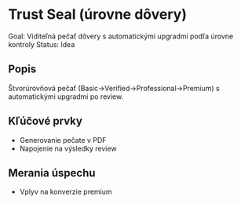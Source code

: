 # Trust Seal (úrovne dôvery)

Goal: Viditeľná pečať dôvery s automatickými upgradmi podľa úrovne kontroly
Status: Idea

## Popis

Štvorúrovňová pečať (Basic→Verified→Professional→Premium) s automatickými upgradmi po review.

## Kľúčové prvky

- Generovanie pečate v PDF
- Napojenie na výsledky review

## Merania úspechu

- Vplyv na konverzie premium
